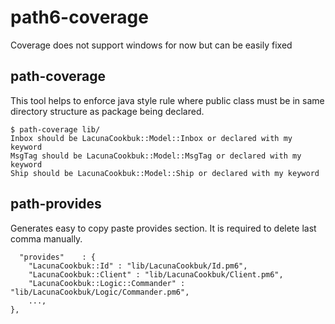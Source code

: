 # path6-coverage

Coverage does not support windows for now but can be easily fixed

## path-coverage

This tool helps to enforce java style rule where public class must be in same directory structure as package being declared.

    $ path-coverage lib/
    Inbox should be LacunaCookbuk::Model::Inbox or declared with my keyword
    MsgTag should be LacunaCookbuk::Model::MsgTag or declared with my keyword
    Ship should be LacunaCookbuk::Model::Ship or declared with my keyword


## path-provides

Generates easy to copy paste provides section. It is required to delete last comma manually.

      "provides"    : {
        "LacunaCookbuk::Id" : "lib/LacunaCookbuk/Id.pm6",
        "LacunaCookbuk::Client" : "lib/LacunaCookbuk/Client.pm6",
        "LacunaCookbuk::Logic::Commander" : "lib/LacunaCookbuk/Logic/Commander.pm6",
        ...,
    },
